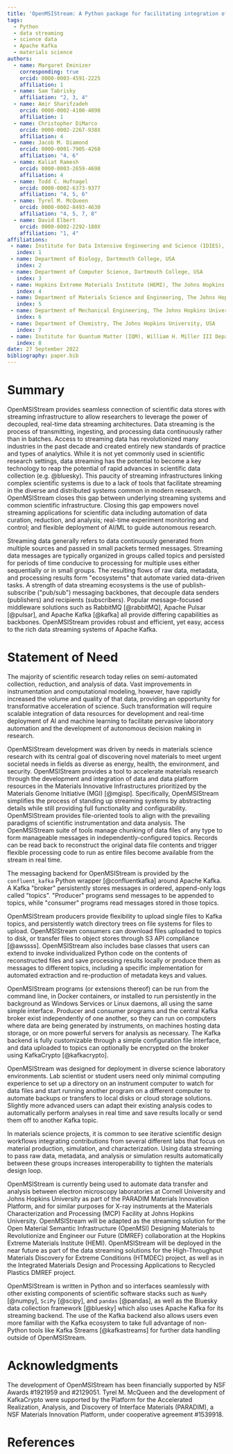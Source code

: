 ```yaml
---
title: 'OpenMSIStream: A Python package for facilitating integration of streaming data in diverse laboratory environments'
tags:
  - Python
  - data streaming
  - science data
  - Apache Kafka
  - materials science
authors:
  - name: Margaret Eminizer
    corresponding: true
    orcid: 0000-0003-4591-2225
    affiliation: 1
  - name: Sam Tabrisky
    affiliation: "2, 3, 4"
  - name: Amir Sharifzadeh
    orcid: 0000-0002-4100-4898
    affiliation: 1
  - name: Christopher DiMarco
    orcid: 0000-0002-2267-938X
    affiliation: 4
  - name: Jacob M. Diamond
    orcid: 0000-0001-7905-4260
    affiliation: "4, 6"
  - name: Kaliat Ramesh
    orcid: 0000-0003-2659-4698
    affiliation: 4
  - name: Todd C. Hufnagel
    orcid: 0000-0002-6373-9377
    affiliation: "4, 5, 6"
  - name: Tyrel M. McQueen
    orcid: 0000-0002-8493-4630
    affiliation: "4, 5, 7, 8"
  - name: David Elbert
    orcid: 0000-0002-2292-180X
    affiliation: "1, 4"
affiliations:
 - name: Institute for Data Intensive Engineering and Science (IDIES), The Johns Hopkins University, USA
   index: 1
 - name: Department of Biology, Dartmouth College, USA
   index: 2
 - name: Department of Computer Science, Dartmouth College, USA
   index: 3
 - name: Hopkins Extreme Materials Institute (HEMI), The Johns Hopkins University, USA
   index: 4
 - name: Department of Materials Science and Engineering, The Johns Hopkins University, USA
   index: 5
 - name: Department of Mechanical Engineering, The Johns Hopkins University, USA
   index: 6
 - name: Department of Chemistry, The Johns Hopkins University, USA
   index: 7
 - name: Institute for Quantum Matter (IQM), William H. Miller III Department of Physics and Astronomy, The Johns Hopkins University, USA
   index: 8
date: 27 September 2022
bibliography: paper.bib
---
```


# Summary

OpenMSIStream provides seamless connection of scientific data stores with streaming infrastructure to allow researchers to leverage the power of decoupled, real-time data streaming architectures. Data streaming is the process of transmitting, ingesting, and processing data continuously rather than in batches. Access to streaming data has revolutionized many industries in the past decade and created entirely new standards of practice and types of analytics. While it is not yet commonly used in scientific research settings, data streaming has the potential to become a key technology to reap the potential of rapid advances in scientific data collection (e.g. @bluesky).  This paucity of streaming infrastructures linking complex scientific systems is due to a lack of tools that facilitate streaming in the diverse and distributed systems common in modern research.  OpenMSIStream closes this gap between underlying streaming systems and common scientific infrastructure. Closing this gap empowers novel streaming applications for scientific data including automation of data curation, reduction, and analysis; real-time experiment monitoring and control; and flexible deployment of AI/ML to guide autonomous research.

Streaming data generally refers to data continuously generated from multiple sources and passed in small packets termed messages. Streaming data messages are typically organized in groups called topics and persisted for periods of time conducive to processing for multiple uses either sequentially or in small groups. The resulting flows of raw data, metadata, and processing results form "ecosystems" that automate varied data-driven tasks. A strength of data streaming ecosystems is the use of publish-subscribe ("pub/sub") messaging backbones, that decouple data senders (publishers) and recipients (subscribers). Popular message-focused middleware solutions such as RabbitMQ [@rabbitMQ], Apache Pulsar [@pulsar], and Apache Kafka [@kafka] all provide differing capabilities as backbones. OpenMSIStream provides robust and efficient, yet easy, access to the rich data streaming systems of Apache Kafka.

# Statement of Need

The majority of scientific research today relies on semi-automated collection, reduction, and analysis of data. Vast improvements in instrumentation and computational modeling, however, have rapidly increased the volume and quality of that data, providing an opportunity for transformative acceleration of science.  Such transformation will require scalable integration of data resources for development and real-time deployment of AI and machine learning to facilitate pervasive laboratory automation and the development of autonomous decision making in research.

OpenMSIStream development was driven by needs in materials science research with its central goal of discovering novel materials to meet urgent societal needs in fields as diverse as energy, health, the environment, and security. OpenMSIStream provides a tool to accelerate materials research through the development and integration of data and data platform resources in the Materials Innovative Infrastructures prioritized by the Materials Genome Initiative (MGI) [@mgisp].  Specifically, OpenMSIStream simplifies the process of standing up streaming systems by abstracting details while still providing full functionality and configurability. OpenMSIStream provides file-oriented tools to align with the prevailing paradigms of scientific instrumentation and data analysis. The OpenMSIStream suite of tools manage chunking of data files of any type to form manageable messages in independently-configured topics. Records can be read back to reconstruct the original data file contents and trigger flexible processing code to run as entire files become available from the stream in real time. 

The messaging backend for OpenMSIStream is provided by the $\texttt{confluent\_kafka}$ Python wrapper [@confluentkafka] around Apache Kafka. A Kafka "broker" persistently stores messages in ordered, append-only logs called "topics". "Producer" programs send messages to be appended to topics, while "consumer" programs read messages stored in those topics. 

OpenMSIStream producers provide flexibility to upload single files to Kafka topics, and persistently watch directory trees on file systems for files to upload. OpenMSIStream consumers can download files uploaded to topics to disk, or transfer files to object stores through S3 API compliance [@awssss]. OpenMSIStream also includes base classes that users can extend to invoke individualized Python code on the contents of reconstructed files and save processing results locally or produce them as messages to different topics, including a specific implementation for automated extraction and re-production of metadata keys and values.

OpenMSIStream programs (or extensions thereof) can be run from the command line, in Docker containers, or installed to run persistently in the background as Windows Services or Linux daemons, all using the same simple interface. Producer and consumer programs and the central Kafka broker exist independently of one another, so they can run on computers where data are being generated by instruments, on machines hosting data storage, or on more powerful servers for analysis as necessary. The Kafka backend is fully customizable through a simple configuration file interface, and data uploaded to topics can optionally be encrypted on the broker using KafkaCrypto [@kafkacrypto].

OpenMSIStream was designed for deployment in diverse science laboratory environments. Lab scientist or student users need only minimal computing experience to set up a directory on an instrument computer to watch for data files and start running another program on a different computer to automate backups or transfers to local disks or cloud storage solutions. Slightly more advanced users can adapt their existing analysis codes to automatically perform analyses in real time and save results locally or send them off to another Kafka topic.

In materials science projects, it is common to see iterative scientific design workflows integrating contributions from several different labs that focus on material production, simulation, and characterization. Using data streaming to pass raw data, metadata, and analysis or simulation results automatically between these groups increases interoperability to tighten the materials design loop. 

OpenMSIStream is currently being used to automate data transfer and analysis between electron microscopy laboratories at Cornell University and Johns Hopkins University as part of the PARADIM Materials Innovation Platform, and for similar purposes for X-ray instruments at the Materials Characterization and Processing (MCP) Facility at Johns Hopkins University. OpenMSIStream will be adapted as the streaming solution for the Open Material Semantic Infrastructure (OpenMSI) Designing Materials to Revolutionize and Engineer our Future (DMREF) collaboration at the Hopkins Extreme Materials Institute (HEMI). OpenMSIStream will be deployed in the near future as part of the data streaming solutions for the High-Throughput Materials Discovery for Extreme Conditions (HTMDEC) project, as well as in the Integrated Materials Design and Processing Applications to Recycled Plastics DMREF project.

OpenMSIStream is written in Python and so interfaces seamlessly with other existing components of scientific software stacks such as $\texttt{NumPy}$ [@numpy], $\texttt{SciPy}$ [@scipy], and $\texttt{pandas}$ [@pandas], as well as the Bluesky data collection framework [@bluesky] which also uses Apache Kafka for its streaming backend. The use of the Kafka backend also allows users even more familiar with the Kafka ecosystem to take full advantage of non-Python tools like Kafka Streams [@kafkastreams] for further data handling outside of OpenMSIStream.

# Acknowledgments

The development of OpenMSIStream has been financially supported by NSF Awards #1921959 and #2129051. Tyrel M. McQueen and the development of KafkaCrypto were supported by the Platform for the Accelerated Realization, Analysis, and Discovery of Interface Materials (PARADIM), a NSF Materials Innovation Platform, under cooperative agreement #1539918.

# References
